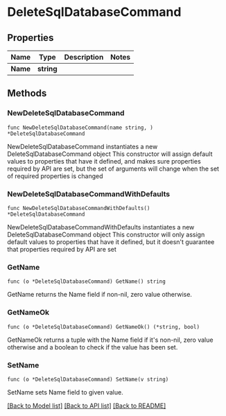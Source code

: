 # DeleteSqlDatabaseCommand

## Properties

Name | Type | Description | Notes
------------ | ------------- | ------------- | -------------
**Name** | **string** |  | 

## Methods

### NewDeleteSqlDatabaseCommand

`func NewDeleteSqlDatabaseCommand(name string, ) *DeleteSqlDatabaseCommand`

NewDeleteSqlDatabaseCommand instantiates a new DeleteSqlDatabaseCommand object
This constructor will assign default values to properties that have it defined,
and makes sure properties required by API are set, but the set of arguments
will change when the set of required properties is changed

### NewDeleteSqlDatabaseCommandWithDefaults

`func NewDeleteSqlDatabaseCommandWithDefaults() *DeleteSqlDatabaseCommand`

NewDeleteSqlDatabaseCommandWithDefaults instantiates a new DeleteSqlDatabaseCommand object
This constructor will only assign default values to properties that have it defined,
but it doesn't guarantee that properties required by API are set

### GetName

`func (o *DeleteSqlDatabaseCommand) GetName() string`

GetName returns the Name field if non-nil, zero value otherwise.

### GetNameOk

`func (o *DeleteSqlDatabaseCommand) GetNameOk() (*string, bool)`

GetNameOk returns a tuple with the Name field if it's non-nil, zero value otherwise
and a boolean to check if the value has been set.

### SetName

`func (o *DeleteSqlDatabaseCommand) SetName(v string)`

SetName sets Name field to given value.



[[Back to Model list]](../README.md#documentation-for-models) [[Back to API list]](../README.md#documentation-for-api-endpoints) [[Back to README]](../README.md)


